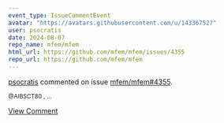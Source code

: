 ```yaml
---
event_type: IssueCommentEvent
avatar: "https://avatars.githubusercontent.com/u/14336752?"
user: psocratis
date: 2024-08-07
repo_name: mfem/mfem
html_url: https://github.com/mfem/mfem/issues/4355
repo_url: https://github.com/mfem/mfem
---
```


<a href='https://github.com/psocratis' target='_blank'>psocratis</a> commented on issue <a href='https://github.com/mfem/mfem/issues/4355' target='_blank'>mfem/mfem#4355</a>.

<small>@AIBSCT80 , ...</small>

<a href='https://github.com/mfem/mfem/issues/4355' target='_blank'>View Comment</a>